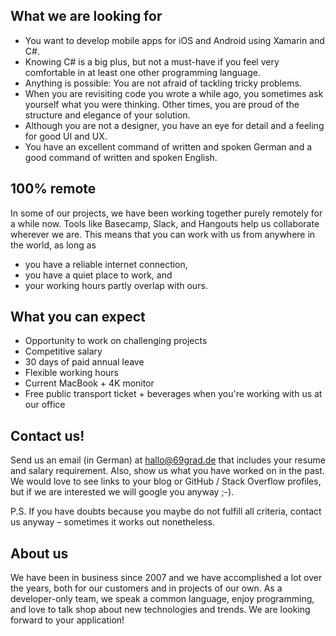 ## What we are looking for

- You want to develop mobile apps for iOS and Android using Xamarin and C#.
- Knowing C# is a big plus, but not a must-have if you feel very comfortable in at least one other programming language.
- Anything is possible: You are not afraid of tackling tricky problems.
- When you are revisiting code you wrote a while ago, you sometimes ask yourself what you were thinking. Other times, you are proud of the structure and elegance of your solution.
- Although you are not a designer, you have an eye for detail and a feeling for good UI and UX.
- You have an excellent command of written and spoken German and a good command of written and spoken English.
​
## 100% remote

In some of our projects, we have been working together purely remotely for a while now. Tools like Basecamp, Slack, and Hangouts help us collaborate wherever we are. This means that you can work with us from anywhere in the world, as long as

- you have a reliable internet connection,
- you have a quiet place to work, and
- your working hours partly overlap with ours.
​
## What you can expect

- Opportunity to work on challenging projects
- Competitive salary
- 30 days of paid annual leave
- Flexible working hours
- Current MacBook + 4K monitor
- Free public transport ticket + beverages when you're working with us at our office
​
## Contact us!

Send us an email (in German) at hallo@69grad.de that includes your resume and salary requirement. Also, show us what you have worked on in the past. We would love to see links to your blog or GitHub / Stack Overflow profiles, but if we are interested we will google you anyway ;-).

P.S. If you have doubts because you maybe do not fulfill all criteria, contact us anyway – sometimes it works out nonetheless.
​
## About us

We have been in business since 2007 and we have accomplished a lot over the years, both for our customers and in projects of our own. As a developer-only team, we speak a common language, enjoy programming, and love to talk shop about new technologies and trends. We are looking forward to your application!
